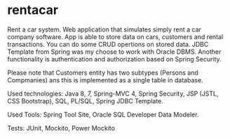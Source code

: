 # rentacar
Rent a car system.
Web application that simulates simply rent a car company software.
App is able to store data on cars, customers and rental transactions. 
You can do some CRUD opertions on stored data. JDBC Template from Spring was my choose to work with Oracle DBMS.
Another functionality is authentication and authorization based on Spring Security.

Please note that Customers entity has two subtypes (Persons and Compmanies)  ans this is implemented as a single table in database. 

Used technologies: Java 8, 7, Spring-MVC 4, Spring Security, JSP (JSTL, CSS Bootstrap),
                    SQL, PL/SQL, Spring JDBC Template.

Used Tools: Spring Tool Site, Oracle SQL Developer Data Modeler.

Tests: JUnit, Mockito, Power Mockito
